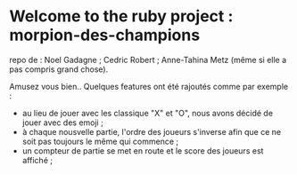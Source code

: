 # Welcome to the ruby project : morpion-des-champions

repo de : Noel Gadagne ; Cedric Robert ; Anne-Tahina Metz (même si elle a pas compris grand chose).

Amusez vous bien.. Quelques features ont été rajoutés comme par exemple : 
- au lieu de jouer avec les classique "X" et "O", nous avons décidé de jouer avec des emoji ; 
- à chaque nousvelle partie, l'ordre des joueurs s'inverse afin que ce ne soit pas toujours le même qui commence ; 
- un compteur de partie se met en route et le score des joueurs est affiché ; 

